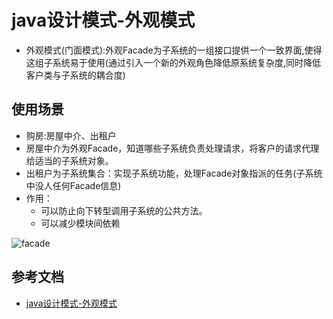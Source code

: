 # java设计模式-外观模式

- 外观模式(门面模式):外观Facade为子系统的一组接口提供一个一致界面,使得这组子系统易于使用(通过引入一个新的外观角色降低原系统复杂度,同时降低客户类与子系统的耦合度) 
## 使用场景

- 购房:房屋中介、出租户
- 房屋中介为外观Facade，知道哪些子系统负责处理请求，将客户的请求代理给适当的子系统对象。
- 出租户为子系统集合：实现子系统功能，处理Facade对象指派的任务(子系统中没人任何Facade信息)
- 作用：
  - 可以防止向下转型调用子系统的公共方法。
  - 可以减少模块间依赖

![facade](https://ask.qcloudimg.com/http-save/yehe-1345101/iyfwg8un87.jpeg?imageView2/2/w/1620)

## 参考文档

- [java设计模式-外观模式](https://cloud.tencent.com/developer/article/1064454)

